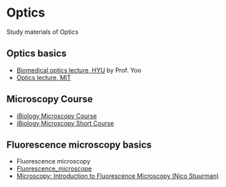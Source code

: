 # Optics
Study materials of Optics

## Optics basics
* [Biomedical optics lecture, HYU](https://www.youtube.com/playlist?list=PLSN_PltQeOyh5muNhwxGJIxdKluaRB-du) by Prof. Yoo
* [Optics lecture, MIT](https://ocw.mit.edu/courses/mechanical-engineering/2-71-optics-spring-2009/)

## Microscopy Course
* [iBiology Microscopy Course](https://www.youtube.com/watch?v=EAdEZzY0R6Y&list=PLQFc-Dxlf4pSHREZvz41xHFSEp65iNkBL)
* [iBiology Microscopy Short Course](https://www.youtube.com/watch?v=4c5ILWQmqRY&list=PLQFc-Dxlf4pSRaEk8Xi9BzS0r8-LYmwRQ)

## Fluorescence microscopy basics
* Fluorescence microscopy
* [Fluorescence_microscope](https://en.wikipedia.org/wiki/Fluorescence_microscope)
* [Microscopy: Introduction to Fluorescence Microscopy (Nico Stuurman)](https://www.youtube.com/watch?v=AhzhOzgYoqw&start_radio=1&list=RDAhzhOzgYoqw)
